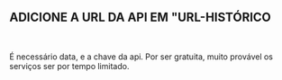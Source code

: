 <h2>ADICIONE A URL DA API EM "URL-HISTÓRICO</h2>
<br>
<p>É necessário data, e a chave da api. Por ser gratuita, muito provável os serviços ser por tempo limitado.</p>
